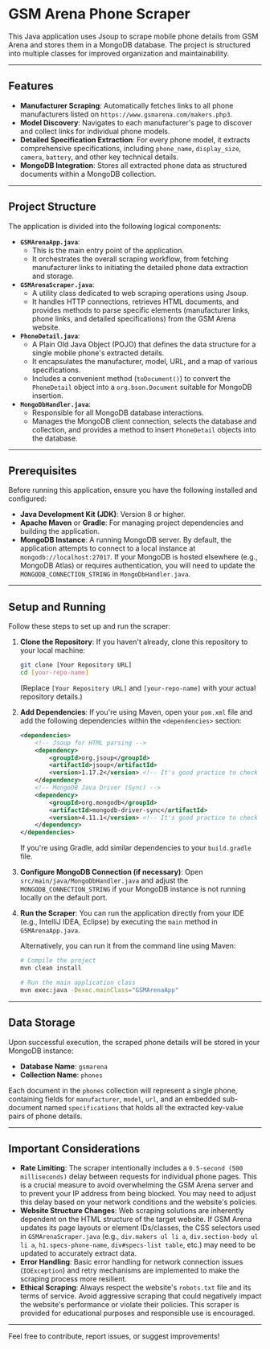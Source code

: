 # GSM Arena Phone Scraper

This Java application uses Jsoup to scrape mobile phone details from GSM Arena and stores them in a MongoDB database. The project is structured into multiple classes for improved organization and maintainability.

---

## Features

* **Manufacturer Scraping**: Automatically fetches links to all phone manufacturers listed on `https://www.gsmarena.com/makers.php3`.
* **Model Discovery**: Navigates to each manufacturer's page to discover and collect links for individual phone models.
* **Detailed Specification Extraction**: For every phone model, it extracts comprehensive specifications, including `phone_name`, `display_size`, `camera`, `battery`, and other key technical details.
* **MongoDB Integration**: Stores all extracted phone data as structured documents within a MongoDB collection.

---

## Project Structure

The application is divided into the following logical components:

* **`GSMArenaApp.java`**:
    * This is the main entry point of the application.
    * It orchestrates the overall scraping workflow, from fetching manufacturer links to initiating the detailed phone data extraction and storage.
* **`GSMArenaScraper.java`**:
    * A utility class dedicated to web scraping operations using Jsoup.
    * It handles HTTP connections, retrieves HTML documents, and provides methods to parse specific elements (manufacturer links, phone links, and detailed specifications) from the GSM Arena website.
* **`PhoneDetail.java`**:
    * A Plain Old Java Object (POJO) that defines the data structure for a single mobile phone's extracted details.
    * It encapsulates the manufacturer, model, URL, and a map of various specifications.
    * Includes a convenient method (`toDocument()`) to convert the `PhoneDetail` object into a `org.bson.Document` suitable for MongoDB insertion.
* **`MongoDbHandler.java`**:
    * Responsible for all MongoDB database interactions.
    * Manages the MongoDB client connection, selects the database and collection, and provides a method to insert `PhoneDetail` objects into the database.

---

## Prerequisites

Before running this application, ensure you have the following installed and configured:

* **Java Development Kit (JDK)**: Version 8 or higher.
* **Apache Maven** or **Gradle**: For managing project dependencies and building the application.
* **MongoDB Instance**: A running MongoDB server. By default, the application attempts to connect to a local instance at `mongodb://localhost:27017`. If your MongoDB is hosted elsewhere (e.g., MongoDB Atlas) or requires authentication, you will need to update the `MONGODB_CONNECTION_STRING` in `MongoDbHandler.java`.

---

## Setup and Running

Follow these steps to set up and run the scraper:

1.  **Clone the Repository**:
    If you haven't already, clone this repository to your local machine:
    ```bash
    git clone [Your Repository URL]
    cd [your-repo-name]
    ```
    (Replace `[Your Repository URL]` and `[your-repo-name]` with your actual repository details.)

2.  **Add Dependencies**:
    If you're using Maven, open your `pom.xml` file and add the following dependencies within the `<dependencies>` section:
    ```xml
    <dependencies>
        <!-- Jsoup for HTML parsing -->
        <dependency>
            <groupId>org.jsoup</groupId>
            <artifactId>jsoup</artifactId>
            <version>1.17.2</version> <!-- It's good practice to check for the latest stable version -->
        </dependency>
        <!-- MongoDB Java Driver (Sync) -->
        <dependency>
            <groupId>org.mongodb</groupId>
            <artifactId>mongodb-driver-sync</artifactId>
            <version>4.11.1</version> <!-- It's good practice to check for the latest stable version -->
        </dependency>
    </dependencies>
    ```
    If you're using Gradle, add similar dependencies to your `build.gradle` file.

3.  **Configure MongoDB Connection (if necessary)**:
    Open `src/main/java/MongoDbHandler.java` and adjust the `MONGODB_CONNECTION_STRING` if your MongoDB instance is not running locally on the default port.

4.  **Run the Scraper**:
    You can run the application directly from your IDE (e.g., IntelliJ IDEA, Eclipse) by executing the `main` method in `GSMArenaApp.java`.

    Alternatively, you can run it from the command line using Maven:
    ```bash
    # Compile the project
    mvn clean install

    # Run the main application class
    mvn exec:java -Dexec.mainClass="GSMArenaApp"
    ```

---

## Data Storage

Upon successful execution, the scraped phone details will be stored in your MongoDB instance:

* **Database Name**: `gsmarena`
* **Collection Name**: `phones`

Each document in the `phones` collection will represent a single phone, containing fields for `manufacturer`, `model`, `url`, and an embedded sub-document named `specifications` that holds all the extracted key-value pairs of phone details.

---

## Important Considerations

* **Rate Limiting**: The scraper intentionally includes a `0.5-second (500 milliseconds)` delay between requests for individual phone pages. This is a crucial measure to avoid overwhelming the GSM Arena server and to prevent your IP address from being blocked. You may need to adjust this delay based on your network conditions and the website's policies.
* **Website Structure Changes**: Web scraping solutions are inherently dependent on the HTML structure of the target website. If GSM Arena updates its page layouts or element IDs/classes, the CSS selectors used in `GSMArenaScraper.java` (e.g., `div.makers ul li a`, `div.section-body ul li a`, `h1.specs-phone-name`, `div#specs-list table`, etc.) may need to be updated to accurately extract data.
* **Error Handling**: Basic error handling for network connection issues (`IOException`) and retry mechanisms are implemented to make the scraping process more resilient.
* **Ethical Scraping**: Always respect the website's `robots.txt` file and its terms of service. Avoid aggressive scraping that could negatively impact the website's performance or violate their policies. This scraper is provided for educational purposes and responsible use is encouraged.

---

Feel free to contribute, report issues, or suggest improvements!
